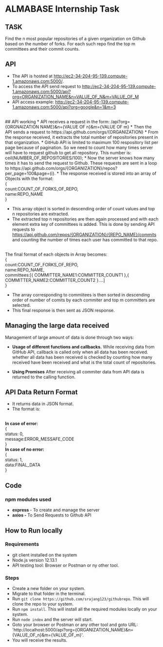 # ALMABASE Internship Task
## TASK
Find the n most popular repositories of a given organization on Github based on the number of forks. For each such repo find the top m committees and their commit counts. 
## API
* The API is hosted at http://ec2-34-204-95-139.compute-1.amazonaws.com:5000/.
* To access the API send request to http://ec2-34-204-95-139.compute-1.amazonaws.com:5000/api?org=ORGANIZATION_NAME&n=VALUE_OF_N&m=VALUE_OF_M
* API access example: http://ec2-34-204-95-139.compute-1.amazonaws.com:5000/api?org=google&n=1&m=3
<br>
## API working
* API receives a request in the form: /api?org={ORGNAIZATION NAME}&n={VALUE OF n}&m={VALUE OF m}
* Then the API sends a request to https://api.github.com/orgs/{ORGANIZATION}
* From the response received, it extracts the total number of repositories present in that organization.
* GitHub API is limited to maximum 100 respository list per page because of pagination. So we need to count how many times server will have to request github to get all repository. This number is: ceil(NUMBER_OF_REPOSITORIES/100);
* Now the server knows how many times it has to send the request to Github. These requests are sent in a loop to https://api.github.com/orgs/{ORGANIZATION}/repos?per_page=100&page={i}. 
* The response received is stored into an array of Objects with the format:
<br/>
    {
        <br/>
        count:COUNT_OF_FORKS_OF_REPO,
        <br/>
        name:REPO_NAME
        <br/>
    }

* This array object is sorted in descending order of count values and top n repositories are extracted.
* The extracted top n repositories are then again processed and with each element extra key of committees is added. This is done by sending API requests to https://api.github.com/repos/{ORGANIZATION}/{REPO_NAME}/commits and counting the number of times each user has committed to that repo. 
<br/>
The final format of each objects in Array becomes:
<br/>
{
    <br/>
        count:COUNT_OF_FORKS_OF_REPO,
        <br/>
        name:REPO_NAME,
        <br/>
        committees:[{
            COMMITTER_NAME1:COMMITTER_COUNT1
        },{
            COMMITTER_NAME2:COMMITTER_COUNT2
        }....]
        <br/>
}

* The array corresponding to commiitees is then sorted in descending order of number of comits by each commiter and top m committers are selected.
* This final response is then sent as JSON response.

## Managing the large data received
Management of large amount of data is done through two ways:
* <b>Usage of different functions and callbacks.</b>
While receiving data from GitHub API, callback is called only when all data has been received. whether all data has been received is checked by counting how many received have been received and what is the total count of repositories. 

* <b>Using Promises</b>
After receiving all commiter data from API data is returned to the calling function.

## API Data Return Format
* It returns data in JSON format.
* The format is:
<br/>
<b>In case of error:</b>
<br/>
    {
        <br/>
        status: 0,
        <br/>
        message:ERROR_MESSAFE_CODE
        <br/>
    }
<br/>
<b>In case of no error:</b>
    <br/>
    {
        <br/>
        status: 1,
        <br/>
        data:FINAL_DATA
        <br/>
    }

## Code
### npm modules used
* <b>express </b>- To create and manage the server
* <b>axios - </b>To Send Requests to Github API

## How to Run locally
### Requirements
* git client installed on the system
* Node.js version 12.13.1
* API testing tool: Browser or Postman or ny other tool.
### Steps
* Create a new folder on your system.
* Migrate to that folder in the terminal.
* Run `git clone https://github.com/srajang123/githubrepo`. This will clone the repo to your system.
* Run `npm install`. This will install all the required modules locally on your system.
* Run `node index` and the server will start.
* Goto your browser or Postman or any other tool and goto URL: 'http://localhost:5000/api?org={ORGANIZATION_NAME}&n={VALUE_OF_n}&m={VALUE_OF_m}'.
* You will receive the results.
